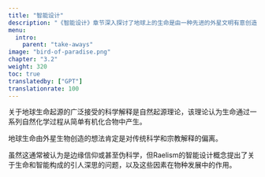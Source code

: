 ```yaml
---
title: "智能设计"
description: "《智能设计》章节深入探讨了地球上的生命是由一种先进的外星文明有意创造的概念，与随机进化过程相反。这一章节将探索这一理论的复杂性，审视支持生命和人类文明发展背后有一个故意的、智能的力量的证据和论点。它还可能讨论这种观点的更广泛含义，挑战传统的科学和哲学观点对进化和生命起源的看法。"
menu:
  intro:
    parent: "take-aways"
image: "bird-of-paradise.png"
chapter: "3.2"
weight: 320
toc: true
translatedby: ["GPT"]
translationrate: 100
---
```


关于地球生命起源的广泛接受的科学解释是自然起源理论，该理论认为生命通过一系列自然化学过程从简单有机化合物中产生。

地球生命由外星生物创造的想法肯定是对传统科学和宗教解释的偏离。

虽然这通常被认为是边缘信仰或甚至伪科学，但Raelism的智能设计概念提出了关于生命和智能构成的引人深思的问题，以及这些因素在物种发展中的作用。
